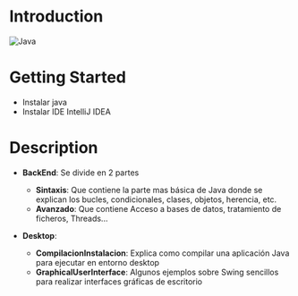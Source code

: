 # Introduction 

![Java](https://upload.wikimedia.org/wikipedia/en/thumb/3/30/Java_programming_language_logo.svg/131px-Java_programming_language_logo.svg.png)


# Getting Started
- Instalar java
- Instalar IDE IntelliJ IDEA

# Description

- **BackEnd**: Se divide en 2 partes
  - **Sintaxis**: Que contiene la parte mas básica de Java donde se explican los bucles, condicionales, clases, objetos, herencia, etc.
  - **Avanzado**: Que contiene Acceso a bases de datos, tratamiento de ficheros, Threads...

- **Desktop**:
  - **CompilacionInstalacion**: Explica como compilar una aplicación Java para ejecutar en entorno desktop
  - **GraphicalUserInterface**: Algunos ejemplos sobre Swing sencillos para realizar interfaces gráficas de escritorio
